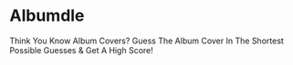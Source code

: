 # Albumdle
Think You Know Album Covers? Guess The Album Cover In The Shortest Possible Guesses &amp; Get A High Score!
